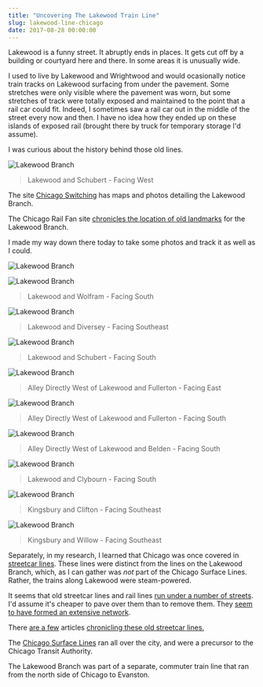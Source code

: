 ```yaml
---
title: "Uncovering The Lakewood Train Line"
slug: lakewood-line-chicago
date: 2017-08-28 00:00:00
---
```


Lakewood is a funny street. It abruptly ends in places. It gets cut off by a building or courtyard here and there. In some areas it is unusually wide.

I used to live by Lakewood and Wrightwood and would ocasionally notice train tracks on Lakewood surfacing from under the pavement. Some stretches were only visible where the pavement was worn, but some stretches of track were totally exposed and maintained to the point that a rail car could fit. Indeed, I sometimes saw a rail car out in the middle of the street every now and then. I have no idea how they ended up on these islands of exposed rail (brought there by truck for temporary storage I'd assume).

I was curious about the history behind those old lines.

![Lakewood Branch](/images/lakewood-line-chicago/3.jpg)

> Lakewood and Schubert - Facing West

The site [Chicago Switching](http://www.chicagoswitching.com/chicago/former-milwaukee-road-cp-rail-chicago-terminal/c-e-lakewood-branch/) has maps and photos detailing the Lakewood Branch.

The Chicago Rail Fan site [chronicles the location of old landmarks](https://www.chicagorailfan.com/mscmspev.html) for the Lakewood Branch.

I made my way down there today to take some photos and track it as well as I could.

![Lakewood Branch](/images/lakewood-line-chicago/route.png)

![Lakewood Branch](/images/lakewood-line-chicago/1.jpg)

> Lakewood and Wolfram - Facing South

![Lakewood Branch](/images/lakewood-line-chicago/2.jpg)

> Lakewood and Diversey - Facing Southeast

![Lakewood Branch](/images/lakewood-line-chicago/4.jpg)

> Lakewood and Schubert - Facing South

![Lakewood Branch](/images/lakewood-line-chicago/5.jpg)

> Alley Directly West of Lakewood and Fullerton - Facing East

![Lakewood Branch](/images/lakewood-line-chicago/6.jpg)

> Alley Directly West of Lakewood and Fullerton - Facing South

![Lakewood Branch](/images/lakewood-line-chicago/7.jpg)

> Alley Directly West of Lakewood and Belden - Facing South

![Lakewood Branch](/images/lakewood-line-chicago/8.jpg)

> Lakewood and Clybourn - Facing South

![Lakewood Branch](/images/lakewood-line-chicago/9.jpg)

> Kingsbury and Clifton - Facing Southeast

![Lakewood Branch](/images/lakewood-line-chicago/10.jpg)

> Kingsbury and Willow - Facing Southeast

Separately, in my research, I learned that Chicago was once covered in [streetcar lines](http://chicagoinmaps.com/chicagostreetcars.html). These lines were distinct from the lines on the Lakewood Branch, which, as I can gather was _not_ part of the Chicago Surface Lines. Rather, the trains along Lakewood were steam-powered.

It seems that old streetcar lines and rail lines [run under a number of streets](https://www.dnainfo.com/chicago/20170509/lincoln-square/lawrence-avenue-streetcar-tracks-unearthed-during-construction). I'd assume it's cheaper to pave over them than to remove them. They [seem to have formed an extensive network](http://chicagoinmaps.com/chicagostreetcars.html).

There [are a few](http://www.lakeviewhistoricalchronicles.org/2015/06/public-transport-in-lake-view.html) articles [chronicling these old streetcar lines.](http://www.lakeviewhistoricalchronicles.org/2015/06/modern-transport.html)

The [Chicago Surface Lines](https://en.wikipedia.org/wiki/Chicago_Surface_Lines#Routes) ran all over the city, and were a precursor to the Chicago Transit Authority.

The Lakewood Branch was part of a separate, commuter train line that ran from the north side of Chicago to Evanston.
